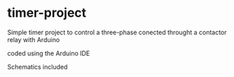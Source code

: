 # timer-project
Simple timer project to control a three-phase conected throught a contactor relay with Arduino

coded using the Arduino IDE

Schematics included
